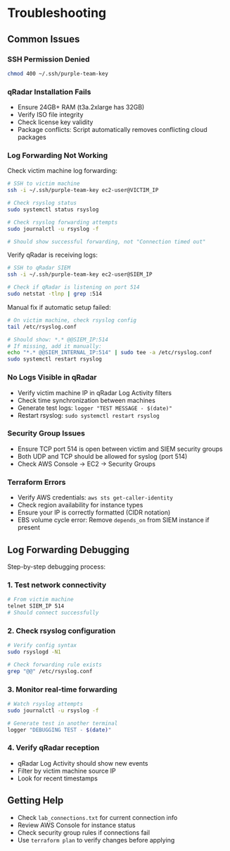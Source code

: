 <!-- SPDX-License-Identifier: BUSL-1.1 -->

# Troubleshooting

## Common Issues

### SSH Permission Denied

```bash
chmod 400 ~/.ssh/purple-team-key
```

### qRadar Installation Fails

- Ensure 24GB+ RAM (t3a.2xlarge has 32GB)
- Verify ISO file integrity
- Check license key validity
- Package conflicts: Script automatically removes conflicting cloud packages

### Log Forwarding Not Working

Check victim machine log forwarding:

```bash
# SSH to victim machine
ssh -i ~/.ssh/purple-team-key ec2-user@VICTIM_IP

# Check rsyslog status
sudo systemctl status rsyslog

# Check rsyslog forwarding attempts
sudo journalctl -u rsyslog -f

# Should show successful forwarding, not "Connection timed out"
```

Verify qRadar is receiving logs:

```bash
# SSH to qRadar SIEM
ssh -i ~/.ssh/purple-team-key ec2-user@SIEM_IP

# Check if qRadar is listening on port 514
sudo netstat -tlnp | grep :514
```

Manual fix if automatic setup failed:

```bash
# On victim machine, check rsyslog config
tail /etc/rsyslog.conf

# Should show: *.* @@SIEM_IP:514
# If missing, add it manually:
echo "*.* @@SIEM_INTERNAL_IP:514" | sudo tee -a /etc/rsyslog.conf
sudo systemctl restart rsyslog
```

### No Logs Visible in qRadar

- Verify victim machine IP in qRadar Log Activity filters
- Check time synchronization between machines
- Generate test logs: `logger "TEST MESSAGE - $(date)"`
- Restart rsyslog: `sudo systemctl restart rsyslog`

### Security Group Issues

- Ensure TCP port 514 is open between victim and SIEM security groups
- Both UDP and TCP should be allowed for syslog (port 514)
- Check AWS Console → EC2 → Security Groups

### Terraform Errors

- Verify AWS credentials: `aws sts get-caller-identity`
- Check region availability for instance types
- Ensure your IP is correctly formatted (CIDR notation)
- EBS volume cycle error: Remove `depends_on` from SIEM instance if present

## Log Forwarding Debugging

Step-by-step debugging process:

### 1. Test network connectivity

```bash
# From victim machine
telnet SIEM_IP 514
# Should connect successfully
```

### 2. Check rsyslog configuration

```bash
# Verify config syntax
sudo rsyslogd -N1

# Check forwarding rule exists
grep "@@" /etc/rsyslog.conf
```

### 3. Monitor real-time forwarding

```bash
# Watch rsyslog attempts
sudo journalctl -u rsyslog -f

# Generate test in another terminal
logger "DEBUGGING TEST - $(date)"
```

### 4. Verify qRadar reception

- qRadar Log Activity should show new events
- Filter by victim machine source IP
- Look for recent timestamps

## Getting Help

- Check `lab_connections.txt` for current connection info
- Review AWS Console for instance status
- Check security group rules if connections fail
- Use `terraform plan` to verify changes before applying
